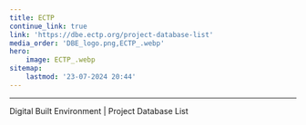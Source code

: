 ```yaml
---
title: ECTP
continue_link: true
link: 'https://dbe.ectp.org/project-database-list'
media_order: 'DBE_logo.png,ECTP_.webp'
hero:
    image: ECTP_.webp
sitemap:
    lastmod: '23-07-2024 20:44'
---
```


---
Digital Built Environment | Project Database List 